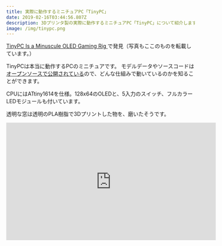 ```yaml
---
title: 実際に動作するミニチュアPC「TinyPC」
date: 2019-02-16T03:44:56.807Z
description: 3Dプリンタ製の実際に動作するミニチュアPC「TinyPC」について紹介します。
image: /img/tinypc.png
---
```

[TinyPC Is a Minuscule OLED Gaming Rig
](https://blog.hackster.io/tinypc-is-a-minuscule-oled-gaming-rig-for-playing-snake-fe17ac0d3f66)で発見（写真もここのものを転載しています。）

TinyPCは本当に動作するPCのミニチュアです。
モデルデータやソースコードは[オープンソースで公開されている](https://github.com/PaulKlinger/tinypc)ので、どんな仕組みで動いているのかを知ることができます。

CPUにはATtiny1614を仕様。128x64のOLEDと、5入力のスイッチ、フルカラーLEDモジュールも付いています。

透明な窓は透明のPLA樹脂で3Dプリントした物を、磨いたそうです。

<iframe width="560" height="315" src="https://www.youtube.com/embed/5YFlxoUL-iw" frameborder="0" allow="accelerometer; autoplay; encrypted-media; gyroscope; picture-in-picture" allowfullscreen></iframe>
